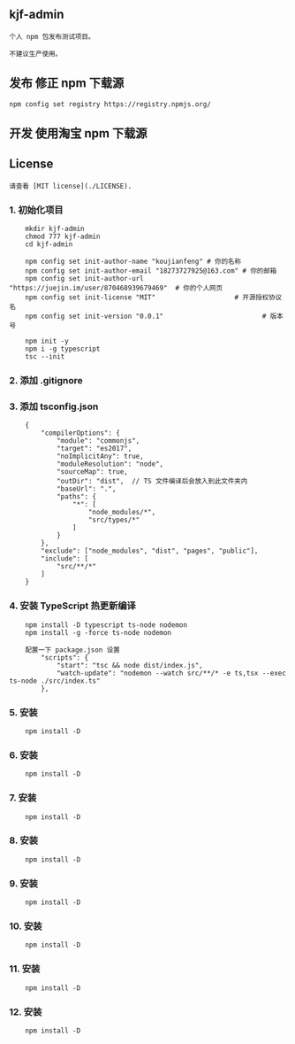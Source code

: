 ## kjf-admin

    个人 npm 包发布测试项目。

    不建议生产使用。

## 发布 修正 npm 下载源

    npm config set registry https://registry.npmjs.org/

## 开发 使用淘宝 npm 下载源

## License

    请查看 [MIT license](./LICENSE).

### 1. 初始化项目
```
    mkdir kjf-admin
    chmod 777 kjf-admin
    cd kjf-admin
    
    npm config set init-author-name "koujianfeng" # 你的名称
    npm config set init-author-email "18273727925@163.com" # 你的邮箱
    npm config set init-author-url "https://juejin.im/user/870468939679469"  # 你的个人网页
    npm config set init-license "MIT"                    # 开源授权协议名
    npm config set init-version "0.0.1"                         # 版本号

    npm init -y
    npm i -g typescript
    tsc --init
```

### 2. 添加 .gitignore

### 3. 添加 tsconfig.json
```
    {
        "compilerOptions": {
            "module": "commonjs",
            "target": "es2017",
            "noImplicitAny": true,
            "moduleResolution": "node",
            "sourceMap": true,
            "outDir": "dist",  // TS 文件编译后会放入到此文件夹内
            "baseUrl": ".",
            "paths": {
                "*": [
                    "node_modules/*",
                    "src/types/*"
                ]
            }
        },
        "exclude": ["node_modules", "dist", "pages", "public"],
        "include": [
            "src/**/*"
        ]
    }
```

### 4. 安装 TypeScript 热更新编译
```
    npm install -D typescript ts-node nodemon
    npm install -g -force ts-node nodemon

    配置一下 package.json 设置
        "scripts": {
            "start": "tsc && node dist/index.js",
            "watch-update": "nodemon --watch src/**/* -e ts,tsx --exec ts-node ./src/index.ts"
        },
```

### 5. 安装
```
    npm install -D
```

### 6. 安装
```
    npm install -D
```

### 7. 安装
```
    npm install -D
```

### 8. 安装
```
    npm install -D
```

### 9. 安装
```
    npm install -D
```

### 10. 安装
```
    npm install -D
```

### 11. 安装
```
    npm install -D
```

### 12. 安装
```
    npm install -D
```
